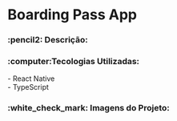 <h1>Boarding Pass App</h1>
<h3>:pencil2: Descrição:</h3>
<p></p>
<h3>:computer:Tecologias Utilizadas:</h3>
- React Native
<br>
- TypeScript 
<br>
<h3>:white_check_mark: Imagens do Projeto:</h3>
<img src="" alt=""/>
